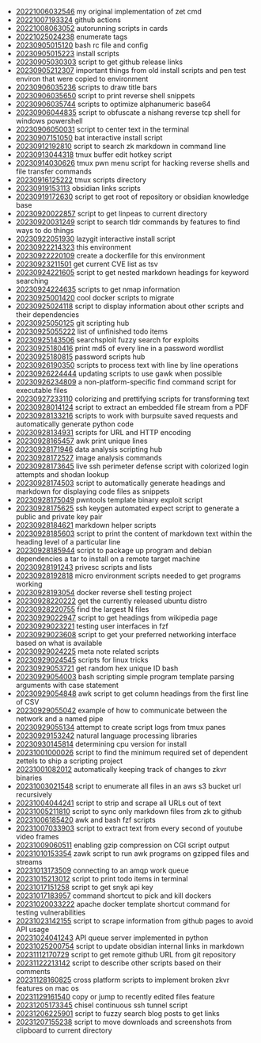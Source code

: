 - [20221006032546](/zet/20221006032546/README.md) my original implementation of zet cmd
- [20221007193324](/zet/20221007193324/README.md) github actions
- [20221008063052](/zet/20221008063052/README.md) autorunning scripts in cards
- [20221025024238](/zet/20221025024238/README.md) enumerate tags
- [20230905015120](/zet/20230905015120/README.md) bash rc file and config
- [20230905015223](/zet/20230905015223/README.md) install scripts
- [20230905030303](/zet/20230905030303/README.md) script to get github release links
- [20230905212307](/zet/20230905212307/README.md) important things from old install scripts and pen test environ that were copied to environment
- [20230906035236](/zet/20230906035236/README.md) scripts to draw title bars
- [20230906035650](/zet/20230906035650/README.md) script to print reverse shell snippets
- [20230906035744](/zet/20230906035744/README.md) scripts to optimize alphanumeric base64
- [20230906044835](/zet/20230906044835/README.md) script to obfuscate a nishang reverse tcp shell for windows powershell
- [20230906050031](/zet/20230906050031/README.md) script to center text in the terminal
- [20230907151050](/zet/20230907151050/README.md) bat interactive install script
- [20230912192810](/zet/20230912192810/README.md) script to search zk markdown in command line
- [20230913044318](/zet/20230913044318/README.md) tmux buffer edit hotkey script
- [20230914030626](/zet/20230914030626/README.md) tmux pwn menu script for hacking reverse shells and file transfer commands
- [20230916125222](/zet/20230916125222/README.md) tmux scripts directory
- [20230919153113](/zet/20230919153113/README.md) obsidian links scripts
- [20230919172630](/zet/20230919172630/README.md) script to get root of repository or obsidian knowledge base
- [20230920022857](/zet/20230920022857/README.md) script to get linpeas to current directory
- [20230920031249](/zet/20230920031249/README.md) script to search tldr commands by features to find ways to do things
- [20230922051930](/zet/20230922051930/README.md) lazygit interactive install script
- [20230922214323](/zet/20230922214323/README.md) this environment
- [20230922220109](/zet/20230922220109/README.md) create a dockerfile for this environment
- [20230923211501](/zet/20230923211501/README.md) get current CVE list as tsv
- [20230924221605](/zet/20230924221605/README.md) script to get nested markdown headings for keyword searching
- [20230924224635](/zet/20230924224635/README.md) scripts to get nmap information
- [20230925001420](/zet/20230925001420/README.md) cool docker scripts to migrate
- [20230925024118](/zet/20230925024118/README.md) script to display information about other scripts and their dependencies
- [20230925050125](/zet/20230925050125/README.md) git scripting hub
- [20230925055222](/zet/20230925055222/README.md) list of unfinished todo items
- [20230925143506](/zet/20230925143506/README.md) searchsploit fuzzy search for exploits
- [20230925180416](/zet/20230925180416/README.md) print md5 of every line in a password wordlist
- [20230925180815](/zet/20230925180815/README.md) password scripts hub
- [20230926190350](/zet/20230926190350/README.md) scripts to process text with line by line operations
- [20230926224444](/zet/20230926224444/README.md) updating scripts to use gawk when possible
- [20230926234809](/zet/20230926234809/README.md) a non-platform-specific find command script for executable files
- [20230927233110](/zet/20230927233110/README.md) colorizing and prettifying scripts for transforming text
- [20230928014124](/zet/20230928014124/README.md) script to extract an embedded file stream from a PDF
- [20230928133216](/zet/20230928133216/README.md) scripts to work with burpsuite saved requests and automatically generate python code
- [20230928134931](/zet/20230928134931/README.md) scripts for URL and HTTP encoding
- [20230928165457](/zet/20230928165457/README.md) awk print unique lines
- [20230928171946](/zet/20230928171946/README.md) data analysis scripting hub
- [20230928172527](/zet/20230928172527/README.md) image analysis commands
- [20230928173645](/zet/20230928173645/README.md) live ssh perimeter defense script with colorized login attempts and shodan lookup
- [20230928174503](/zet/20230928174503/README.md) script to automatically generate headings and markdown for displaying code files as snippets
- [20230928175049](/zet/20230928175049/README.md) pwntools template binary exploit script
- [20230928175625](/zet/20230928175625/README.md) ssh keygen automated expect script to generate a public and private key pair
- [20230928184621](/zet/20230928184621/README.md) markdown helper scripts
- [20230928185603](/zet/20230928185603/README.md) script to print the content of markdown text within the heading level of a particular line
- [20230928185944](/zet/20230928185944/README.md) script to package up program and debian dependencies a tar to install on a remote target machine
- [20230928191243](/zet/20230928191243/README.md) privesc scripts and lists
- [20230928192818](/zet/20230928192818/README.md) micro environment scripts needed to get programs working
- [20230928193054](/zet/20230928193054/README.md) docker reverse shell testing project
- [20230928220222](/zet/20230928220222/README.md) get the currently released ubuntu distro
- [20230928220755](/zet/20230928220755/README.md) find the largest N files
- [20230929022947](/zet/20230929022947/README.md) script to get headings from wikipedia page
- [20230929023221](/zet/20230929023221/README.md) testing user interfaces in fzf
- [20230929023608](/zet/20230929023608/README.md) script to get your preferred networking interface based on what is available
- [20230929024225](/zet/20230929024225/README.md) meta note related scripts
- [20230929024545](/zet/20230929024545/README.md) scripts for linux tricks
- [20230929053721](/zet/20230929053721/README.md) get random hex unique ID bash
- [20230929054003](/zet/20230929054003/README.md) bash scripting simple program template parsing arguments with case statement
- [20230929054848](/zet/20230929054848/README.md) awk script to get column headings from the first line of CSV
- [20230929055042](/zet/20230929055042/README.md) example of how to communicate between the network and a named pipe
- [20230929055134](/zet/20230929055134/README.md) attempt to create script logs from tmux panes
- [20230929153242](/zet/20230929153242/README.md) natural language processing libraries
- [20230930145814](/zet/20230930145814/README.md) determining cpu version for install
- [20231001000026](/zet/20231001000026/README.md) script to find the minimum required set of dependent zettels to ship a scripting project
- [20231001082012](/zet/20231001082012/README.md) automatically keeping track of changes to zkvr binaries
- [20231003021548](/zet/20231003021548/README.md) script to enumerate all files in an aws s3 bucket url recursively
- [20231004044241](/zet/20231004044241/README.md) script to strip and scrape all URLs out of text
- [20231005211810](/zet/20231005211810/README.md) script to sync only markdown files from zk to github
- [20231006185420](/zet/20231006185420/README.md) awk and bash fzf scripts
- [20231007033903](/zet/20231007033903/README.md) script to extract text from every second of youtube video frames
- [20231009060511](/zet/20231009060511/README.md) enabling gzip compression on CGI script output
- [20231010153354](/zet/20231010153354/README.md) zawk script to run awk programs on gzipped files and streams
- [20231013173509](/zet/20231013173509/README.md) connecting to an amqp work queue
- [20231015213012](/zet/20231015213012/README.md) script to print todo items in terminal
- [20231017151258](/zet/20231017151258/README.md) script to get snyk api key
- [20231017183957](/zet/20231017183957/README.md) command shortcut to pick and kill dockers
- [20231020033222](/zet/20231020033222/README.md) apache docker template shortcut command for testing vulnerabilities
- [20231023142155](/zet/20231023142155/README.md) script to scrape information from github pages to avoid API usage
- [20231024041243](/zet/20231024041243/README.md) API queue server implemented in python
- [20231025200754](/zet/20231025200754/README.md) script to update obsidian internal links in markdown
- [20231112170729](/zet/20231112170729/README.md) script to get remote github URL from git repository
- [20231122213142](/zet/20231122213142/README.md) script to describe other scripts based on their comments
- [20231128160825](/zet/20231128160825/README.md) cross platform scripts to implement broken zkvr features on mac os
- [20231129161540](/zet/20231129161540/README.md) copy or jump to recently edited files feature
- [20231205173345](/zet/20231205173345/README.md) chisel continuous ssh tunnel script
- [20231206225901](/zet/20231206225901/README.md) script to fuzzy search blog posts to get links
- [20231207155238](/zet/20231207155238/README.md) script to move downloads and screenshots from clipboard to current directory
